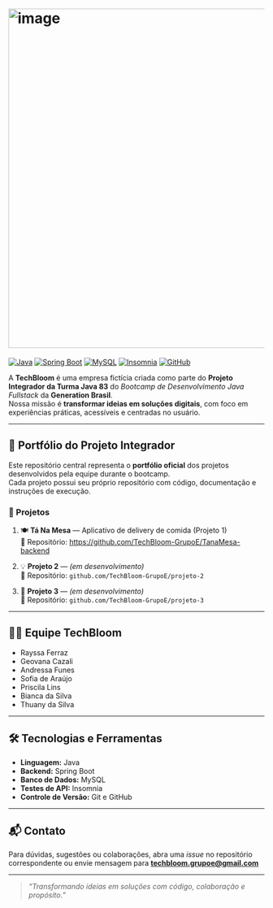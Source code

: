 # <img width="932" height="668" alt="image" src="https://github.com/user-attachments/assets/c8c1177e-0275-4cae-a247-d235d3f59df7" />



[![Java](https://img.shields.io/badge/Java-ED8B00?style=for-the-badge&logo=java&logoColor=white)](https://www.java.com/) 
[![Spring Boot](https://img.shields.io/badge/Spring%20Boot-6DB33F?style=for-the-badge&logo=spring&logoColor=white)](https://spring.io/projects/spring-boot) 
[![MySQL](https://img.shields.io/badge/MySQL-4479A1?style=for-the-badge&logo=mysql&logoColor=white)](https://www.mysql.com/) 
[![Insomnia](https://img.shields.io/badge/Insomnia-4000BF?style=for-the-badge&logo=insomnia&logoColor=white)](https://insomnia.rest/) 
[![GitHub](https://img.shields.io/badge/GitHub-181717?style=for-the-badge&logo=github&logoColor=white)](https://github.com/)

A **TechBloom** é uma empresa fictícia criada como parte do **Projeto Integrador da Turma Java 83** do *Bootcamp de Desenvolvimento Java Fullstack* da **Generation Brasil**.  
Nossa missão é **transformar ideias em soluções digitais**, com foco em experiências práticas, acessíveis e centradas no usuário.

---

## 📁 Portfólio do Projeto Integrador

Este repositório central representa o **portfólio oficial** dos projetos desenvolvidos pela equipe durante o bootcamp.  
Cada projeto possui seu próprio repositório com código, documentação e instruções de execução.

### 🚀 Projetos
1. 🍽️ **Tá Na Mesa** — Aplicativo de delivery de comida (Projeto 1)  
   🔗 Repositório: https://github.com/TechBloom-GrupoE/TanaMesa-backend

2. 💡 **Projeto 2** — *(em desenvolvimento)*  
   🔗 Repositório: `github.com/TechBloom-GrupoE/projeto-2`  

3. 🔧 **Projeto 3** — *(em desenvolvimento)*  
   🔗 Repositório: `github.com/TechBloom-GrupoE/projeto-3`

---

## 👩‍💻 Equipe TechBloom
- Rayssa Ferraz  
- Geovana Cazali  
- Andressa Funes  
- Sofia de Araújo  
- Priscila Lins  
- Bianca da Silva  
- Thuany da Silva  

---

## 🛠 Tecnologias e Ferramentas
- **Linguagem:** Java  
- **Backend:** Spring Boot  
- **Banco de Dados:** MySQL  
- **Testes de API:** Insomnia  
- **Controle de Versão:** Git e GitHub  

---

## 📬 Contato
Para dúvidas, sugestões ou colaborações, abra uma *issue* no repositório correspondente ou envie mensagem para **techbloom.grupoe@gmail.com**  

---

> *“Transformando ideias em soluções com código, colaboração e propósito.”*
